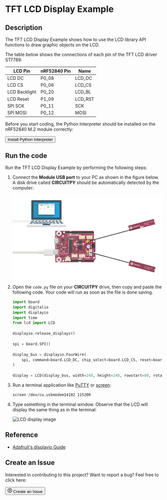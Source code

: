 # TFT LCD Display Example

## Description

The TFT LCD Display Example shows how to use the LCD library API functions to draw graphic objects on the LCD.

The table below shows the connections of each pin of the TFT LCD driver ST7789:

| LCD Pin          | nRF52840 Pin  | Name             |
|------------------|---------------|------------------|
| LCD DC           | P0_08         | LCD_DC           |
| LCD CS           | P0_06         | LCD_CS           |
| LCD Backlight    | P0_20         | LCD_BL           |
| LCD Reset        | P1_09         | LCD_RST          |
| SPI SCK          | P0_11         | SCK              |
| SPI MOSI         | P0_12         | MOSI             |

Before you start coding, the Python Interpreter should be installed on the nRF52840 M.2 module correctly:

<a href="../../install"><button class="md-tile md-tile--primary" style="width:auto;">Install Python Interpreter</button></a>

## Run the code

Run the TFT LCD Display Example by performing the following steps:

1. Connect the **Module USB port** to your PC as shown in the figure below. A disk drive called **CIRCUITPY** should be automatically detected by the computer:

	![](../assets/images/connect-module-usb.webp)

2. Open the `code.py` file on your **CIRCUITPY** drive, then copy and paste the following code. Your code will run as soon as the file is done saving.

	``` py
	import board
	import digitalio
	import displayio
	import time
	from lcd import LCD

	displayio.release_displays()

	spi = board.SPI()

	display_bus = displayio.FourWire(
		spi, command=board.LCD_DC, chip_select=board.LCD_CS, reset=board.LCD_RST
	)

	display = LCD(display_bus, width=240, height=240, rowstart=80, rotation=90, backlight_pin=board.LCD_BL)

	```

3. Run a terminal application like [PuTTY](https://www.chiark.greenend.org.uk/~sgtatham/putty/) or [screen](https://www.gnu.org/software/screen/manual/screen.html):

	``` sh
	screen /dev/cu.usbmodem14102 115200
	```

4. Type something in the terminal window. Observe that the LCD will display the same thing as in the terminal:

	![LCD display image]()


## Reference

* [Adafruit's displayio Guide](https://learn.adafruit.com/circuitpython-display-support-using-displayio?view=all)

## Create an Issue

Interested in contributing to this project? Want to report a bug? Feel free to click here:

<a href="https://github.com/makerdiary/nrf52840-m2-devkit/issues/new?title=Python:%20LCD:%20%3Ctitle%3E"><button class="md-tile md-tile--primary"><svg xmlns="http://www.w3.org/2000/svg" viewBox="0 0 14 16" width="14" height="16"><path fill-rule="evenodd" d="M7 2.3c3.14 0 5.7 2.56 5.7 5.7s-2.56 5.7-5.7 5.7A5.71 5.71 0 011.3 8c0-3.14 2.56-5.7 5.7-5.7zM7 1C3.14 1 0 4.14 0 8s3.14 7 7 7 7-3.14 7-7-3.14-7-7-7zm1 3H6v5h2V4zm0 6H6v2h2v-2z"></path></svg> Create an Issue</button></a>
